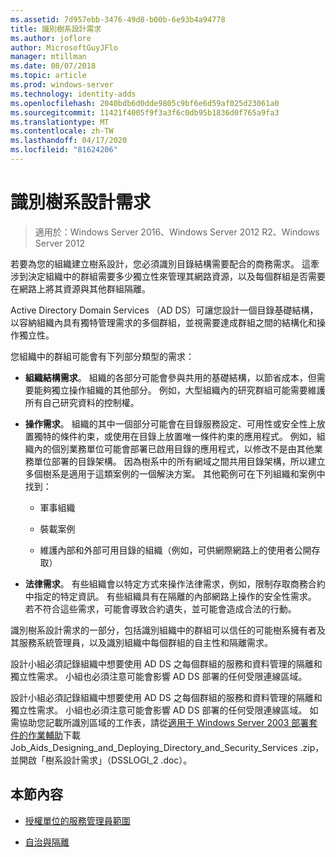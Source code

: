 ```yaml
---
ms.assetid: 7d957ebb-3476-49d8-b00b-6e93b4a94778
title: 識別樹系設計需求
ms.author: joflore
author: MicrosoftGuyJFlo
manager: mtillman
ms.date: 08/07/2018
ms.topic: article
ms.prod: windows-server
ms.technology: identity-adds
ms.openlocfilehash: 2040bdb6d0dde9805c9bf6e6d59af025d23061a0
ms.sourcegitcommit: 11421f4005f9f3a3f6c0db95b1836d0f765a9fa3
ms.translationtype: MT
ms.contentlocale: zh-TW
ms.lasthandoff: 04/17/2020
ms.locfileid: "81624206"
---
```

# <a name="identifying-forest-design-requirements"></a>識別樹系設計需求

> 適用於：Windows Server 2016、Windows Server 2012 R2、Windows Server 2012

若要為您的組織建立樹系設計，您必須識別目錄結構需要配合的商務需求。 這牽涉到決定組織中的群組需要多少獨立性來管理其網路資源，以及每個群組是否需要在網路上將其資源與其他群組隔離。

Active Directory Domain Services （AD DS）可讓您設計一個目錄基礎結構，以容納組織內具有獨特管理需求的多個群組，並視需要達成群組之間的結構化和操作獨立性。

您組織中的群組可能會有下列部分類型的需求：

- **組織結構需求**。 組織的各部分可能會參與共用的基礎結構，以節省成本，但需要能夠獨立操作組織的其他部分。 例如，大型組織內的研究群組可能需要維護所有自己研究資料的控制權。

- **操作需求**。 組織的其中一個部分可能會在目錄服務設定、可用性或安全性上放置獨特的條件約束，或使用在目錄上放置唯一條件約束的應用程式。 例如，組織內的個別業務單位可能會部署已啟用目錄的應用程式，以修改不是由其他業務單位部署的目錄架構。 因為樹系中的所有網域之間共用目錄架構，所以建立多個樹系是適用于這類案例的一個解決方案。 其他範例可在下列組織和案例中找到：

    - 軍事組織

    - 裝載案例

    - 維護內部和外部可用目錄的組織（例如，可供網際網路上的使用者公開存取）

- **法律需求**。 有些組織會以特定方式來操作法律需求，例如，限制存取商務合約中指定的特定資訊。 有些組織具有在隔離的內部網路上操作的安全性需求。 若不符合這些需求，可能會導致合約遺失，並可能會造成合法的行動。

識別樹系設計需求的一部分，包括識別組織中的群組可以信任的可能樹系擁有者及其服務系統管理員，以及識別組織中每個群組的自主性和隔離需求。

設計小組必須記錄組織中想要使用 AD DS 之每個群組的服務和資料管理的隔離和獨立性需求。 小組也必須注意可能會影響 AD DS 部署的任何受限連線區域。

設計小組必須記錄組織中想要使用 AD DS 之每個群組的服務和資料管理的隔離和獨立性需求。 小組也必須注意可能會影響 AD DS 部署的任何受限連線區域。 如需協助您記載所識別區域的工作表，請從[適用于 Windows Server 2003 部署套件的作業輔助](https://microsoft.com/download/details.aspx?id=9608)下載 Job_Aids_Designing_and_Deploying_Directory_and_Security_Services .zip，並開啟「樹系設計需求」（DSSLOGI_2 .doc）。

## <a name="in-this-section"></a>本節內容

- [授權單位的服務管理員範圍](../../ad-ds/plan/Service-Administrator-Scope-of-Authority.md)

- [自治與隔離](../../ad-ds/plan/Autonomy-vs.-Isolation.md)
